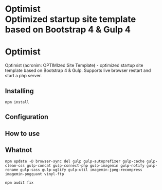 <h1>
<strong>Optimist</strong><br>
Optimized startup site template based on 
Bootstrap 4 & Gulp 4
</h1>

# Optimist
Optimist (acronim: OPTIMIzed Site Template) - optimized startup site template based on Bootstrap 4 
& Gulp. Supports live browser restart and start a php server.

Installing
------------

```
npm install
```

Configuration
-----


How to use
-----

Whatnot
-----

```
npm update -D browser-sync del gulp gulp-autoprefixer gulp-cache gulp-clean-css gulp-concat gulp-connect-php gulp-imagemin gulp-notify gulp-rename gulp-sass gulp-uglify gulp-util imagemin-jpeg-recompress imagemin-pngquant vinyl-ftp

npm audit fix
```
